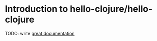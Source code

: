 # Introduction to hello-clojure/hello-clojure

TODO: write [great documentation](http://jacobian.org/writing/what-to-write/)
